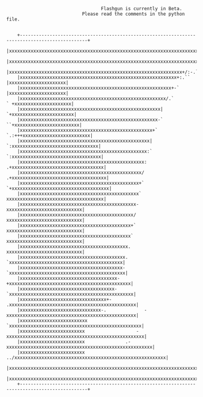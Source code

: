                                        Flashgun is currently in Beta.
                                Please read the comments in the python file.


        +-----------------------------------------------------------------------------------------------+
        |xxxxxxxxxxxxxxxxxxxxxxxxxxxxxxxxxxxxxxxxxxxxxxxxxxxxxxxxxxxxxxxxxxxxxxxxxxxxxxxxxxxxxxxxxxxxxxx| 
        |xxxxxxxxxxxxxxxxxxxxxxxxxxxxxxxxxxxxxxxxxxxxxxxxxxxxxxxxxxxxxxxxxxxxxxxxxxxxxxxxxxxxxxxxxxxxxxx| 
        |xxxxxxxxxxxxxxxxxxxxxxxxxxxxxxxxxxxxxxxxxxxxxxxxxxxxxxxxxxxxxxxx+/:-.````|xxxxxxxxxxxxxxxxxxxxx| 
        |xxxxxxxxxxxxxxxxxxxxxxxxxxxxxxxxxxxxxxxxxxxxxxxxxxxxxxxxxx+:.``          |xxxxxxxxxxxxxxxxxxxxx| 
        |xxxxxxxxxxxxxxxxxxxxxxxxxxxxxxxxxxxxxxxxxxxxxxxxxxxxxxxx+-`              |xxxxxxxxxxxxxxxxxxxxx| 
        |xxxxxxxxxxxxxxxxxxxxxxxxxxxxxxxxxxxxxxxxxxxxxxxxxxxxxx/.`              ` +xxxxxxxxxxxxxxxxxxxxx| 
        |xxxxxxxxxxxxxxxxxxxxxxxxxxxxxxxxxxxxxxxxxxxxxxxxxxxx|                 `+xxxxxxxxxxxxxxxxxxxxxxx| 
        |xxxxxxxxxxxxxxxxxxxxxxxxxxxxxxxxxxxxxxxxxxxxxxxxxxx-`               ``+xxxxxxxxxxxxxxxxxxxxxxxx| 
        |xxxxxxxxxxxxxxxxxxxxxxxxxxxxxxxxxxxxxxxxxxxxxxxxx+`             `.:+++xxxxxxxxxxxxxxxxxxxxxxxxx| 
        |xxxxxxxxxxxxxxxxxxxxxxxxxxxxxxxxxxxxxxxxxxxxxxxx|            `:xxxxxxxxxxxxxxxxxxxxxxxxxxxxxxxx| 
        |xxxxxxxxxxxxxxxxxxxxxxxxxxxxxxxxxxxxxxxxxxxxxxx:`           `:xxxxxxxxxxxxxxxxxxxxxxxxxxxxxxxxx| 
        |xxxxxxxxxxxxxxxxxxxxxxxxxxxxxxxxxxxxxxxxxxxxxx:            .+xxxxxxxxxxxxxxxxxxxxxxxxxxxxxxxxxx| 
        |xxxxxxxxxxxxxxxxxxxxxxxxxxxxxxxxxxxxxxxxxxxxx/            .+xxxxxxxxxxxxxxxxxxxxxxxxxxxxxxxxxxx| 
        |xxxxxxxxxxxxxxxxxxxxxxxxxxxxxxxxxxxxxxxxxxxx+`           `+xxxxxxxxxxxxxxxxxxxxxxxxxxxxxxxxxxxx| 
        |xxxxxxxxxxxxxxxxxxxxxxxxxxxxxxxxxxxxxxxxxxxx`              xxxxxxxxxxxxxxxxxxxxxxxxxxxxxxxxxxxx| 
        |xxxxxxxxxxxxxxxxxxxxxxxxxxxxxxxxxxxxxxxxxxx-                       xxxxxxxxxxxxxxxxxxxxxxxxxxxx| 
        |xxxxxxxxxxxxxxxxxxxxxxxxxxxxxxxxxxxxxxxxxx/                        xxxxxxxxxxxxxxxxxxxxxxxxxxxx| 
        |xxxxxxxxxxxxxxxxxxxxxxxxxxxxxxxxxxxxxxxxx+`                        xxxxxxxxxxxxxxxxxxxxxxxxxxxx| 
        |xxxxxxxxxxxxxxxxxxxxxxxxxxxxxxxxxxxxxxxxx`                         xxxxxxxxxxxxxxxxxxxxxxxxxxxx| 
        |xxxxxxxxxxxxxxxxxxxxxxxxxxxxxxxxxxxxxxxx.                          xxxxxxxxxxxxxxxxxxxxxxxxxxxx| 
        |xxxxxxxxxxxxxxxxxxxxxxxxxxxxxxxxxxxxxxx.            `xxxxxxxxxxxxxxxxxxxxxxxxxxxxxxxxxxxxxxxxxx| 
        |xxxxxxxxxxxxxxxxxxxxxxxxxxxxxxxxxxxxxx-            `xxxxxxxxxxxxxxxxxxxxxxxxxxxxxxxxxxxxxxxxxxx| 
        |xxxxxxxxxxxxxxxxxxxxxxxxxxxxxxxxxxxx-            +xxxxxxxxxxxxxxxxxxxxxxxxxxxxxxxxxxxxxxxxxxxxx| 
        |xxxxxxxxxxxxxxxxxxxxxxxxxxxxxxxxxxx-            `xxxxxxxxxxxxxxxxxxxxxxxxxxxxxxxxxxxxxxxxxxxxxx| 
        |xxxxxxxxxxxxxxxxxxxxxxxxxxxxxxxx+-             .xxxxxxxxxxxxxxxxxxxxxxxxxxxxxxxxxxxxxxxxxxxxxxx| 
        |xxxxxxxxxxxxxxxxxxxxxxxxxxxxxx-.              -xxxxxxxxxxxxxxxxxxxxxxxxxxxxxxxxxxxxxxxxxxxxxxxx| 
        |xxxxxxxxxxxxxxxxxxxxxxxxx                    `xxxxxxxxxxxxxxxxxxxxxxxxxxxxxxxxxxxxxxxxxxxxxxxxx| 
        |xxxxxxxxxxxxxxxxxxxxxxxx                   -xxxxxxxxxxxxxxxxxxxxxxxxxxxxxxxxxxxxxxxxxxxxxxxxxxx| 
        |xxxxxxxxxxxxxxxxxxxxxxxx               .-xxxxxxxxxxxxxxxxxxxxxxxxxxxxxxxxxxxxxxxxxxxxxxxxxxxxxx| 
        |xxxxxxxxxxxxxxxxxxxxxxxx            ../xxxxxxxxxxxxxxxxxxxxxxxxxxxxxxxxxxxxxxxxxxxxxxxxxxxxxxxx|
        |xxxxxxxxxxxxxxxxxxxxxxxxxxxxxxxxxxxxxxxxxxxxxxxxxxxxxxxxxxxxxxxxxxxxxxxxxxxxxxxxxxxxxxxxxxxxxxx| 
        |xxxxxxxxxxxxxxxxxxxxxxxxxxxxxxxxxxxxxxxxxxxxxxxxxxxxxxxxxxxxxxxxxxxxxxxxxxxxxxxxxxxxxxxxxxxxxxx| 
        +-----------------------------------------------------------------------------------------------+
